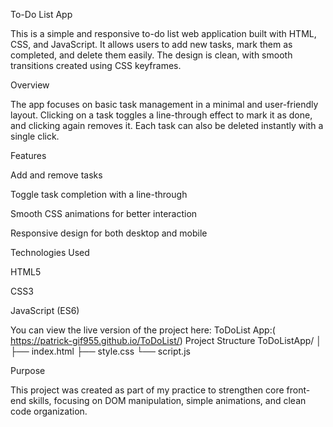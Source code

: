 To-Do List App

This is a simple and responsive to-do list web application built with HTML, CSS, and JavaScript. It allows users to add new tasks, mark them as completed, and delete them easily. The design is clean, with smooth transitions created using CSS keyframes.

Overview

The app focuses on basic task management in a minimal and user-friendly layout.
Clicking on a task toggles a line-through effect to mark it as done, and clicking again removes it.
Each task can also be deleted instantly with a single click.

Features

Add and remove tasks

Toggle task completion with a line-through

Smooth CSS animations for better interaction

Responsive design for both desktop and mobile

Technologies Used

HTML5

CSS3

JavaScript (ES6)


You can view the live version of the project here:
ToDoList App:( https://patrick-gif955.github.io/ToDoList/)
Project Structure
ToDoListApp/
│
├── index.html
├── style.css
└── script.js

Purpose

This project was created as part of my practice to strengthen core front-end skills, focusing on DOM manipulation, simple animations, and clean code organization.
